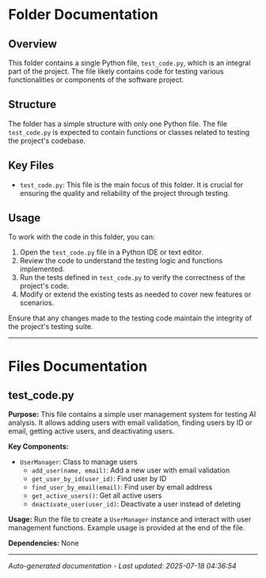 # Folder Documentation

## Overview
This folder contains a single Python file, `test_code.py`, which is an integral part of the project. The file likely contains code for testing various functionalities or components of the software project.

## Structure
The folder has a simple structure with only one Python file. The file `test_code.py` is expected to contain functions or classes related to testing the project's codebase.

## Key Files
- `test_code.py`: This file is the main focus of this folder. It is crucial for ensuring the quality and reliability of the project through testing.

## Usage
To work with the code in this folder, you can:
1. Open the `test_code.py` file in a Python IDE or text editor.
2. Review the code to understand the testing logic and functions implemented.
3. Run the tests defined in `test_code.py` to verify the correctness of the project's code.
4. Modify or extend the existing tests as needed to cover new features or scenarios.

Ensure that any changes made to the testing code maintain the integrity of the project's testing suite.

---

# Files Documentation

## test_code.py

**Purpose:** This file contains a simple user management system for testing AI analysis. It allows adding users with email validation, finding users by ID or email, getting active users, and deactivating users.

**Key Components:**
- `UserManager`: Class to manage users
  - `add_user(name, email)`: Add a new user with email validation
  - `get_user_by_id(user_id)`: Find user by ID
  - `find_user_by_email(email)`: Find user by email address
  - `get_active_users()`: Get all active users
  - `deactivate_user(user_id)`: Deactivate a user instead of deleting

**Usage:** Run the file to create a `UserManager` instance and interact with user management functions. Example usage is provided at the end of the file.

**Dependencies:** None

---
*Auto-generated documentation - Last updated: 2025-07-18 04:36:54*

